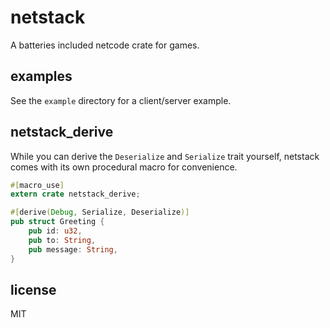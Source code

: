 # netstack

A batteries included netcode crate for games.

## examples

See the `example` directory for a client/server example.

## netstack_derive

While you can derive the `Deserialize` and `Serialize` trait yourself, netstack comes with its own procedural macro for convenience.

```rust
#[macro_use]
extern crate netstack_derive;

#[derive(Debug, Serialize, Deserialize)]
pub struct Greeting {
    pub id: u32,
    pub to: String,
    pub message: String,
}
```

## license

MIT
